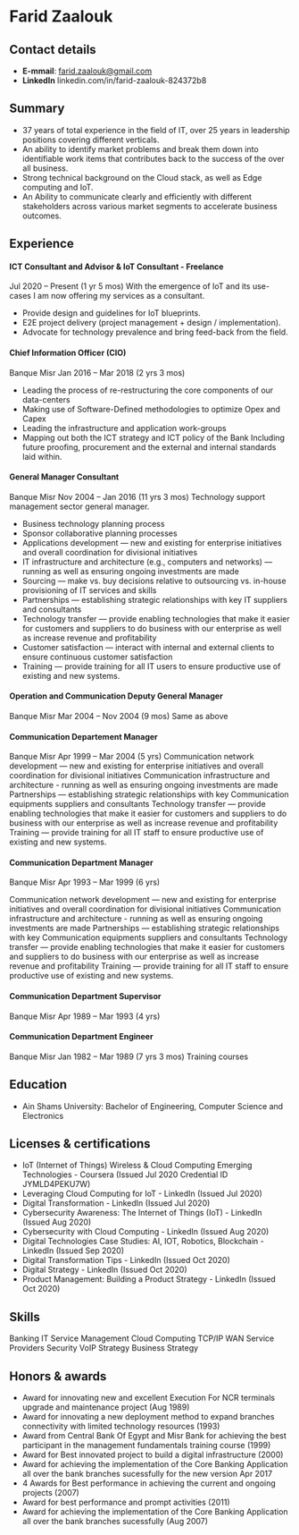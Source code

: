 
# Farid Zaalouk


## Contact details

- **E-mmail**: farid.zaalouk@gmail.com
- **LinkedIn** linkedin.com/in/farid-zaalouk-824372b8

## Summary

- 37 years of total experience in the field of IT, over 25 years in leadership positions covering different verticals. 
- An ability to identify market problems and break them down into identifiable work items that contributes back to the success of the over all business. 
- Strong technical background on the Cloud stack, as well as Edge computing and IoT. 
- An Ability to communicate clearly and efficiently with different stakeholders across various market segments to accelerate business outcomes. 


## Experience


#### ICT Consultant and Advisor & IoT Consultant - Freelance
Jul 2020 – Present (1 yr 5 mos)
With the emergence of IoT and its use-cases I am now offering my services as a consultant. 

- Provide design and guidelines for IoT blueprints.
- E2E project delivery (project management + design / implementation).
- Advocate for technology prevalence and bring feed-back from the field.

####  Chief Information Officer (CIO)
Banque Misr
Jan 2016 – Mar 2018 (2 yrs 3 mos)
- Leading the process of re-restructuring the core components of our data-centers 
- Making use of Software-Defined methodologies to optimize Opex and Capex
- Leading the infrastructure and application work-groups
- Mapping out both the ICT strategy and ICT policy of the Bank Including future proofing, procurement and the external and internal standards laid within. 


####  General Manager Consultant
Banque Misr
Nov 2004 – Jan 2016 (11 yrs 3 mos)
Technology support management sector general manager.


- Business technology planning process
- Sponsor collaborative planning processes 
- Applications development — new and existing for enterprise initiatives and overall coordination for divisional initiatives 
- IT infrastructure and architecture (e.g., computers and networks) — running as well as ensuring ongoing investments are made 
- Sourcing — make vs. buy decisions relative to outsourcing vs. in-house provisioning of IT services and skills 
- Partnerships — establishing strategic relationships with key IT suppliers and consultants 
- Technology transfer — provide enabling technologies that make it easier for customers and suppliers to do business with our enterprise as well as increase revenue and profitability 
- Customer satisfaction — interact with internal and external clients to ensure continuous customer satisfaction 
- Training — provide training for all IT users to ensure productive use of existing and new systems.

####  Operation and Communication Deputy General Manager
Banque Misr
Mar 2004 – Nov 2004 (9 mos)
Same as above

####  Communication Departement Manager
Banque Misr
Apr 1999 – Mar 2004 (5 yrs)
Communication network development — new and existing for enterprise initiatives and overall coordination for divisional initiatives 
Communication infrastructure and architecture - running as well as ensuring ongoing investments are made 
Partnerships — establishing strategic relationships with key Communication equipments suppliers and consultants 
Technology transfer — provide enabling technologies that make it easier for customers and suppliers to do business with our enterprise as well as increase revenue and profitability 
Training — provide training for all IT staff to ensure productive use of existing and new systems. 

####  Communication Department Manager
Banque Misr
Apr 1993 – Mar 1999 (6 yrs)

Communication network development — new and existing for enterprise initiatives and overall coordination for divisional initiatives 
Communication infrastructure and architecture - running as well as ensuring ongoing investments are made 
Partnerships — establishing strategic relationships with key Communication equipments suppliers and consultants 
Technology transfer — provide enabling technologies that make it easier for customers and suppliers to do business with our enterprise as well as increase revenue and profitability 
Training — provide training for all IT staff to ensure productive use of existing and new systems.

#### Communication Department Supervisor
Banque Misr
Apr 1989 – Mar 1993 (4 yrs)


#### Communication Department Engineer
Banque Misr
Jan 1982 – Mar 1989 (7 yrs 3 mos)
Training courses

## Education

- Ain Shams University: Bachelor of Engineering, Computer Science and Electronics

## Licenses & certifications

- IoT (Internet of Things) Wireless & Cloud Computing Emerging Technologies - Coursera (Issued Jul 2020 Credential ID JYMLD4PEKU7W) 
- Leveraging Cloud Computing for IoT - LinkedIn (Issued Jul 2020)
- Digital Transformation - LinkedIn (Issued Jul 2020)
- Cybersecurity Awareness: The Internet of Things (IoT) - LinkedIn (Issued Aug 2020)
- Cybersecurity with Cloud Computing - LinkedIn (Issued Aug 2020)
- Digital Technologies Case Studies: AI, IOT, Robotics, Blockchain - LinkedIn (Issued Sep 2020)
- Digital Transformation Tips - LinkedIn (Issued Oct 2020)
- Digital Strategy - LinkedIn (Issued Oct 2020)
- Product Management: Building a Product Strategy - LinkedIn (Issued Oct 2020)

## Skills
Banking  IT Service Management  Cloud Computing  TCP/IP  WAN  Service Providers  Security VoIP  Strategy  Business Strategy

## Honors & awards

- Award for innovating new and excellent Execution For NCR terminals upgrade and maintenance project (Aug 1989)
- Award for innovating a new deployment method to expand branches connectivity with limited technology resources (1993)
- Award from Central Bank Of Egypt and Misr Bank for achieving the best participant in the management fundamentals training course (1999)
- Award for Best innovated project to build a digital infrastructure (2000)
- Award for achieving the implementation of the Core Banking Application all over the bank branches sucessfully for the new version
Apr 2017
- 4 Awards for Best performance in achieving the current and ongoing projects (2007)
- Award for best performance and prompt activities (2011)
- Award for achieving the implementation of the Core Banking Application all over the bank branches sucessfully (Aug 2007)
